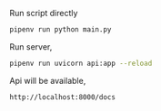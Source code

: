 Run script directly

```bash
pipenv run python main.py
```

Run server,

```bash
pipenv run uvicorn api:app --reload
```

Api will be available,

```bash
http://localhost:8000/docs
```
